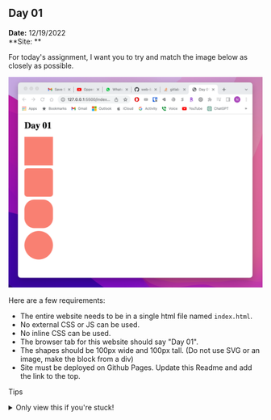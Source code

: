 ## Day 01


**Date:** 12/19/2022  
**Site: **   


For today's assignment, I want you to try and match the image below as closely as possible.

![alt text](./site.png)

Here are a few requirements:
- The entire website needs to be in a single html file named `index.html`.
- No external CSS or JS can be used.
- No inline CSS can be used.
- The browser tab for this website should say "Day 01".
- The shapes should be 100px wide and 100px tall. (Do not use SVG or an image, make the block from a div)
- Site must be deployed on Github Pages. Update this Readme and add the link to the top.


Tips
<details>
 <summary>Only view this if you're stuck!</summary>  

 I won't say what property this applies to, but here are the values I used: 0, 10px, 35%, 50%.
</details>

